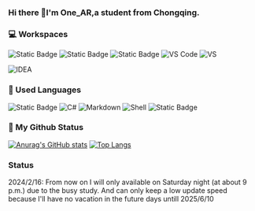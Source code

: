### Hi there 👋I'm One_AR,a student from Chongqing.

<!--
**onear233/onear233** is a ✨ _special_ ✨ repository because its `README.md` (this file) appears on your GitHub profile.

Here are some ideas to get you started:

- 🔭 I’m currently working on ...
- 🌱 I’m currently learning ...
- 👯 I’m looking to collaborate on ...
- 🤔 I’m looking for help with ...
- 💬 Ask me about ...
- 📫 How to reach me: ...
- 😄 Pronouns: ...
- ⚡ Fun fact: ...
-->
### 💻 Workspaces
![Static Badge](https://img.shields.io/badge/git-python?style=for-the-badge&logo=git&logoColor=white&color=orange)
![Static Badge](https://img.shields.io/badge/WINDOWS11-9?style=for-the-badge&logo=windows&logoColor=white&color=blue)
![Static Badge](https://img.shields.io/badge/CHROME122-0?style=for-the-badge&logo=googlechrome&logoColor=white&color=blue)
![VS Code](https://img.shields.io/badge/Visual_Studio_Code-0078D4?style=for-the-badge&logo=visual%20studio%20code&logoColor=white)
![VS](https://img.shields.io/badge/Visual%20Studio%202022-0?style=for-the-badge&logo=visualstudio&logoColor=white&color=purple)

![IDEA](https://img.shields.io/badge/IntelliJ_IDEA-000000.svg?style=for-the-badge&logo=intellij-idea&logoColor=white)

### 🌱 Used Languages
![Static Badge](https://img.shields.io/badge/java-1?style=for-the-badge&logoColor=white&color=brown)
![C#](https://img.shields.io/badge/c%23-c%23?style=for-the-badge&logo=csharp&logoColor=white&color=purple)
![Markdown](https://img.shields.io/badge/Markdown-000000?style=for-the-badge&logo=markdown&logoColor=white)
![Shell](https://img.shields.io/badge/Shell_Script-121011?style=for-the-badge&logo=gnu-bash&logoColor=white)
![Static Badge](https://img.shields.io/badge/python-python?style=for-the-badge&logo=python&logoColor=white&color=purple)





### 🎈 My Github Status
[![Anurag's GitHub stats](https://github-readme-stats.vercel.app/api?username=onear233&count_private=true&showicons=true)](https://github.com/anuraghazra/github-readme-stats)
[![Top Langs](https://github-readme-stats.vercel.app/api/top-langs/?username=onear233&layout=compact)](https://github.com/anuraghazra/github-readme-stats)

### Status
2024/2/16: 
From now on I will only available on Saturday night (at about 9 p.m.) due to the busy study. 
And can only keep a low update speed because I'll have no vacation in the future days untill 2025/6/10 

